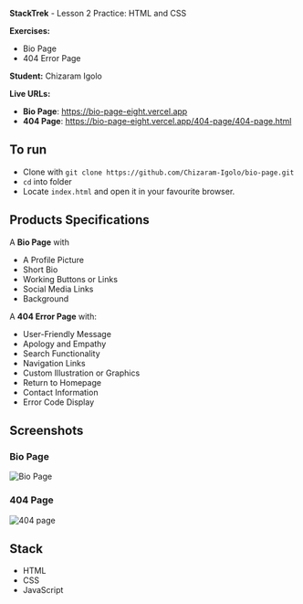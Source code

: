**StackTrek** - Lesson 2 Practice: HTML and CSS

**Exercises:**

- Bio Page
- 404 Error Page

**Student:** Chizaram Igolo

**Live URLs:**

- **Bio Page**: https://bio-page-eight.vercel.app
- **404 Page**: https://bio-page-eight.vercel.app/404-page/404-page.html

## To run

- Clone with `git clone https://github.com/Chizaram-Igolo/bio-page.git`
- `cd` into folder
- Locate `index.html` and open it in your favourite browser.

## Products Specifications

A **Bio Page** with

- A Profile Picture
- Short Bio
- Working Buttons or Links
- Social Media Links
- Background

A **404 Error Page** with:

- User-Friendly Message
- Apology and Empathy
- Search Functionality
- Navigation Links
- Custom Illustration or Graphics
- Return to Homepage
- Contact Information
- Error Code Display

## Screenshots

### Bio Page

![Bio Page](./screenshots/bio-page.png)

### 404 Page

![404 page](./screenshots/404-error-page.png)

## Stack

- HTML
- CSS
- JavaScript
